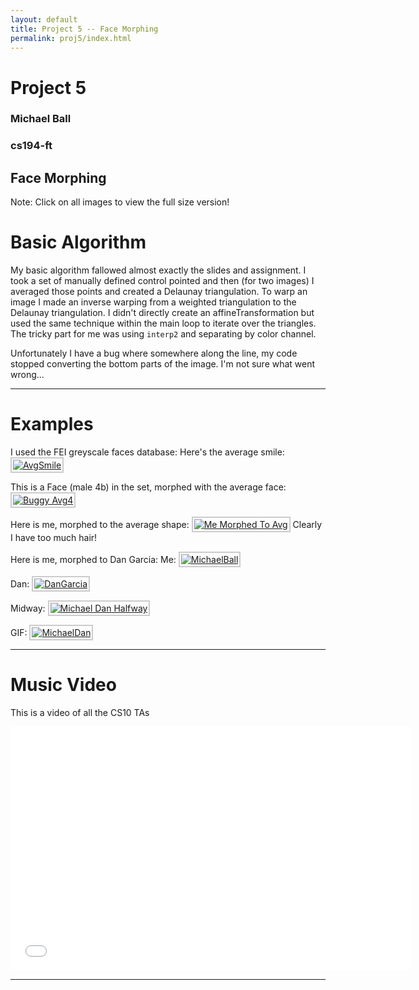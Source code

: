 ```yaml
---
layout: default
title: Project 5 -- Face Morphing
permalink: proj5/index.html
---
```


<style type="text/css">
img {
    max-width: 350px;
    border: 2px solid #CCC;
    padding: 2px;
}
</style>

# Project 5

### Michael Ball
### cs194-ft

## Face Morphing

Note: Click on all images to view the full size version!

# Basic Algorithm

My basic algorithm fallowed almost exactly the slides and assignment. I took a set of manually defined control pointed and then (for two images) I averaged those points and created a Delaunay triangulation. To warp an image I made an inverse warping from a weighted triangulation to the Delaunay triangulation.
I didn't directly create an affineTransformation but used the same technique within the main loop to iterate over the triangles. The tricky part for me was using `interp2` and separating by color channel.

Unfortunately I have a bug where somewhere along the line, my code stopped converting the bottom parts of the image. I'm not sure what went wrong...

---

# Examples
I used the FEI greyscale faces database:
Here's the average smile:
[![AvgSmile](avgSmile.jpg)](avgSmile.jpg)

This is a Face (male 4b) in the set, morphed with the average face:
[![Buggy Avg4](buggy_avg4.jpg)](buggy_avg4.jpg)

Here is me, morphed to the average shape:
[![Me Morphed To Avg](me_morphed_to_avg.jpg)](me_morphed_to_avg.jpg)
Clearly I have too much hair!

Here is me, morphed to Dan Garcia:
Me:
[![MichaelBall](MichaelBall.jpg)](MichaelBall.jpg)

Dan:
[![DanGarcia](DanGarcia.jpg)](DanGarcia.jpg)

Midway:
[![Michael Dan Halfway](michael-dan-halfway.jpg)](michael-dan-halfway.jpg)

GIF:
[![MichaelDan](MichaelDan.gif)](MichaelDan.gif)


---
# Music Video
This is a video of all the CS10 TAs

<iframe title="YouTube video player" type="text/html"
width="640" height="390" src="//bit.ly/mballcs10tamoph"
frameborder="0" allowFullScreen></iframe>

---





